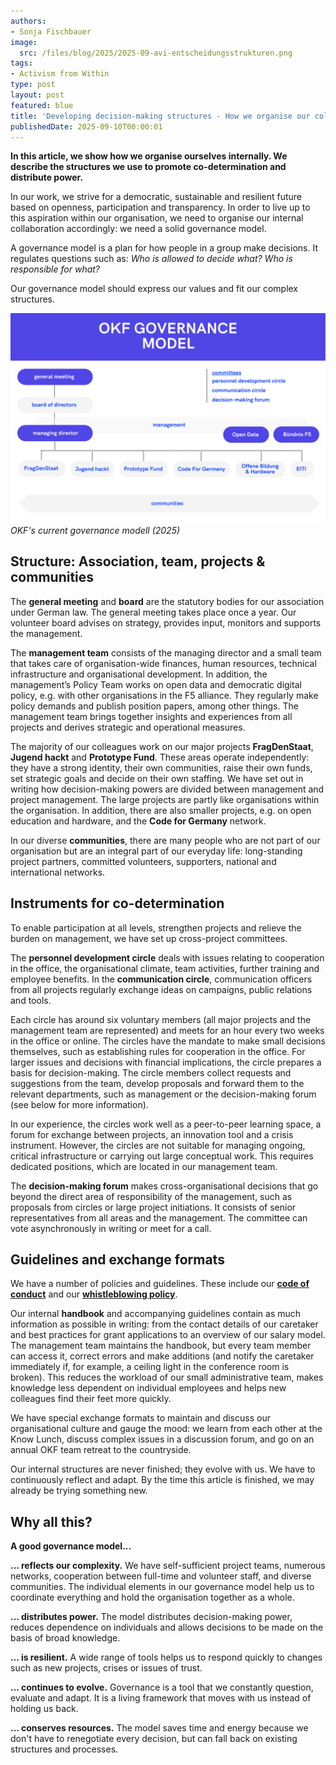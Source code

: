 ```yaml
---
authors:
- Sonja Fischbauer
image:
  src: /files/blog/2025/2025-09-avi-entscheidungsstrukturen.png
tags:
- Activism from Within
type: post
layout: post
featured: blue
title: 'Developing decision-making structures - How we organise our collaboration'
publishedDate: 2025-09-10T00:00:01
---
```

**In this article, we show how we organise ourselves internally. We describe the structures we use to promote co-determination and distribute power.**

 In our work, we strive for a democratic, sustainable and resilient future based on openness, participation and transparency. In order to live up to this aspiration within our organisation, we need to organise our internal collaboration accordingly: we need a solid governance model. 

A governance model is a plan for how people in a group make decisions. It regulates questions such as: *Who is allowed to decide what? Who is responsible for what?*

Our governance model should express our values and fit our complex structures. 

![OKF's current governance modell (2025)](/files/blog/2025/2025-09-Governance_en.png)<br>
*OKF's current governance modell (2025)*

## Structure: Association, team, projects & communities

The **general meeting** and **board** are the statutory bodies for our association under German law. The general meeting takes place once a year. Our volunteer board advises on strategy, provides input, monitors and supports the management.

The **management team** consists of the managing director and a small team that takes care of organisation-wide finances, human resources, technical infrastructure and organisational development.
 In addition, the management’s Policy Team works on open data and democratic digital policy, e.g. with other organisations in the F5 alliance. They regularly make policy demands and publish position papers, among other things. The management team brings together insights and experiences from all projects and derives strategic and operational measures.

The majority of our colleagues work on our major projects **FragDenStaat**, **Jugend hackt** and **Prototype Fund**. These areas operate independently: they have a strong identity, their own communities, raise their own funds, set strategic goals and decide on their own staffing. We have set out in writing how decision-making powers are divided between management and project management. The large projects are partly like organisations within the organisation. In addition, there are also smaller projects, e.g. on open education and hardware, and the **Code for Germany** network.

In our diverse **communities**, there are many people who are not part of our organisation but are an integral part of our everyday life: long-standing project partners, committed volunteers, supporters, national and international networks.

## Instruments for co-determination

To enable participation at all levels, strengthen projects and relieve the burden on management, we have set up cross-project committees.

The **personnel development circle** deals with issues relating to cooperation in the office, the organisational climate, team activities, further training and employee benefits. In the **communication circle**, communication officers from all projects regularly exchange ideas on campaigns, public relations and tools.

Each circle has around six voluntary members (all major projects and the management team are represented) and meets for an hour every two weeks in the office or online. The circles have the mandate to make small decisions themselves, such as establishing rules for cooperation in the office. For larger issues and decisions with financial implications, the circle prepares a basis for decision-making. The circle members collect requests and suggestions from the team, develop proposals and forward them to the relevant departments, such as management or the decision-making forum (see below for more information).

In our experience, the circles work well as a peer-to-peer learning space, a forum for exchange between projects, an innovation tool and a crisis instrument. However, the circles are not suitable for managing ongoing, critical infrastructure or carrying out large conceptual work. This requires dedicated positions, which are located in our management team.

The **decision-making forum** makes cross-organisational decisions that go beyond the direct area of responsibility of the management, such as proposals from circles or large project initiations. It consists of senior representatives from all areas and the management. The committee can vote asynchronously in writing or meet for a call.

## Guidelines and exchange formats

We have a number of policies and guidelines. These include our [**code of conduct**](/codeofconduct) and our [**whistleblowing policy**](files/documents/OKF_WhistleblowingPolicy_Verfahrensordnung.pdf).

Our internal **handbook** and accompanying guidelines contain as much information as possible in writing: from the contact details of our caretaker and best practices for grant applications to an overview of our salary model. The management team maintains the handbook, but every team member can access it, correct errors and make additions (and notify the caretaker immediately if, for example, a ceiling light in the conference room is broken). This reduces the workload of our small administrative team, makes knowledge less dependent on individual employees and helps new colleagues find their feet more quickly.

We have special exchange formats to maintain and discuss our organisational culture and gauge the mood: we learn from each other at the Know Lunch, discuss complex issues in a discussion forum, and go on an annual OKF team retreat to the countryside.

Our internal structures are never finished; they evolve with us. We have to continuously reflect and adapt. By the time this article is finished, we may already be trying something new.

## Why all this?
**A good governance model...**

**... reflects our complexity.** We have self-sufficient project teams, numerous networks, cooperation between full-time and volunteer staff, and diverse communities. The individual elements in our governance model help us to coordinate everything and hold the organisation together as a whole.

**... distributes power.** The model distributes decision-making power, reduces dependence on individuals and allows decisions to be made on the basis of broad knowledge.

**... is resilient.** A wide range of tools helps us to respond quickly to changes such as new projects, crises or issues of trust.

**... continues to evolve.** Governance is a tool that we constantly question, evaluate and adapt. It is a living framework that moves with us instead of holding us back.

**... conserves resources.** The model saves time and energy because we don't have to renegotiate every decision, but can fall back on existing structures and processes.
